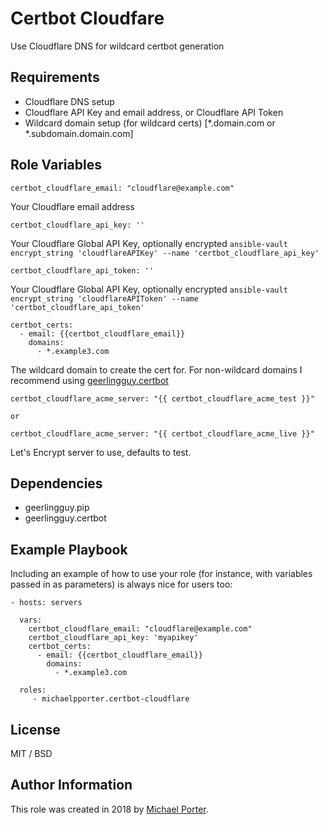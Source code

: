 Certbot Cloudfare
=========

Use Cloudflare DNS for wildcard certbot generation

Requirements
------------

- Cloudflare DNS setup
- Cloudflare API Key and email address, or Cloudflare API Token
- Wildcard domain setup (for wildcard certs) [*.domain.com or *.subdomain.domain.com]

Role Variables
--------------

    certbot_cloudflare_email: "cloudflare@example.com"

Your Cloudflare email address

    certbot_cloudflare_api_key: ''

Your Cloudflare Global API Key, optionally encrypted `ansible-vault encrypt_string 'cloudflareAPIKey' --name 'certbot_cloudflare_api_key'`

    certbot_cloudflare_api_token: ''

Your Cloudflare Global API Key, optionally encrypted `ansible-vault encrypt_string 'cloudflareAPIToken' --name 'certbot_cloudflare_api_token'`

    certbot_certs:
      - email: {{certbot_cloudflare_email}}
        domains:
          - *.example3.com

The wildcard domain to create the cert for. For non-wildcard domains I recommend using [geerlingguy.certbot](https://github.com/geerlingguy/ansible-role-certbot)

    certbot_cloudflare_acme_server: "{{ certbot_cloudflare_acme_test }}"

    or 

    certbot_cloudflare_acme_server: "{{ certbot_cloudflare_acme_live }}"
    
Let's Encrypt server to use, defaults to test.


Dependencies
------------

- geerlingguy.pip
- geerlingguy.certbot

Example Playbook
----------------

Including an example of how to use your role (for instance, with variables passed in as parameters) is always nice for users too:

    - hosts: servers
    
      vars:
        certbot_cloudflare_email: "cloudflare@example.com"
        certbot_cloudflare_api_key: 'myapikey'
        certbot_certs:
          - email: {{certbot_cloudflare_email}}
            domains:
              - *.example3.com

      roles:
         - michaelpporter.certbot-cloudflare

License
-------

MIT / BSD

Author Information
------------------

This role was created in 2018 by [Michael Porter](https://www.michaelpporter.com/).

